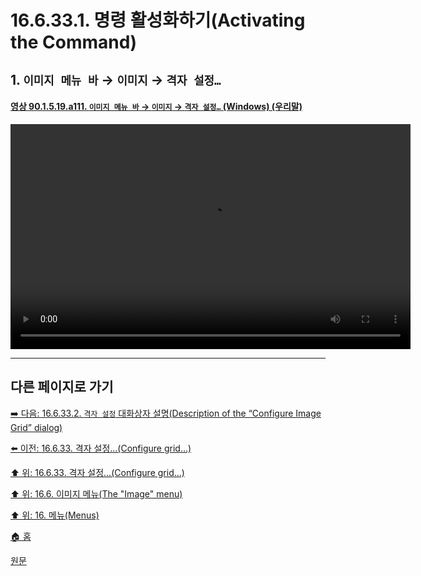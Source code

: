 # 16.6.33.1. 명령 활성화하기(Activating the Command)

<a id="16-06-33-01-s1"></a>

## 1. `이미지 메뉴 바` → `이미지` → `격자 설정…`

<a id="90-01-05-19-a111"></a>

#### [영상 90.1.5.19.a111. `이미지 메뉴 바` → `이미지` → `격자 설정…` (Windows) (우리말)](./90-01-05-19-configure_grid.md#90-01-05-19-a111)
<video controls="controls" width="640" height="360" src="https://github.com/user-attachments/assets/707db408-c39a-4b2c-a104-12813a1b1179"></video>

***

## 다른 페이지로 가기

[➡️ 다음: 16.6.33.2. `격자 설정` 대화상자 설명(Description of the “Configure Image Grid” dialog)](./16-06-33-02-00-description_of_the_configure_image_grid_dialog.md)

[⬅️ 이전: 16.6.33. 격자 설정…(Configure grid…)](./16-06-33-00-configure-grid.md)

[⬆️ 위: 16.6.33. 격자 설정…(Configure grid…)](./16-06-33-00-configure-grid.md)

[⬆️ 위: 16.6. 이미지 메뉴(The "Image" menu)](./16-06-00-the-image-menu.md)

[⬆️ 위: 16. 메뉴(Menus)](./16-00-menus.md)

[🏠 홈](./00-home.md)

[원문](https://docs.gimp.org/2.10/ko/gimp-image-configure-grid.html#idm28152)